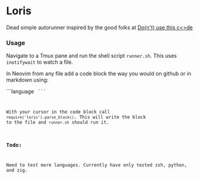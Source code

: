 # Loris

Dead simple autorunner inspired by the good folks at [Do(n't) use this
c<>de](https://www.dontusethiscode.com/)

### Usage

Navigate to a Tmux pane and run the shell script `runner.sh`. This uses
`inotifywait` to watch a file.

In Neovim from any file add a code block the way you would on github or in markdown using: 

\```language
<code>
\```

With your cursor in the code block call `require('loris').parse_block()`. This
will write the block to the file and `runner.sh` should run it.  

### Todo:

Need to test more languages. Currently have only tested zsh, python, and zig.
